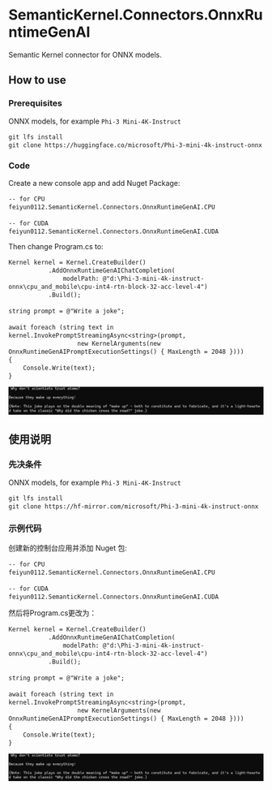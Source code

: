 # SemanticKernel.Connectors.OnnxRuntimeGenAI
Semantic Kernel connector for ONNX models.

## How to use

### Prerequisites

ONNX models, for example `Phi-3 Mini-4K-Instruct`

````
git lfs install
git clone https://huggingface.co/microsoft/Phi-3-mini-4k-instruct-onnx
````


### Code

Create a new console app and add Nuget Package:

```
-- for CPU
feiyun0112.SemanticKernel.Connectors.OnnxRuntimeGenAI.CPU

-- for CUDA
feiyun0112.SemanticKernel.Connectors.OnnxRuntimeGenAI.CUDA
```

Then change Program.cs to:

````
Kernel kernel = Kernel.CreateBuilder()
           .AddOnnxRuntimeGenAIChatCompletion(
               modelPath: @"d:\Phi-3-mini-4k-instruct-onnx\cpu_and_mobile\cpu-int4-rtn-block-32-acc-level-4")
           .Build();

string prompt = @"Write a joke";

await foreach (string text in kernel.InvokePromptStreamingAsync<string>(prompt,
                   new KernelArguments(new OnnxRuntimeGenAIPromptExecutionSettings() { MaxLength = 2048 })))
{
    Console.Write(text);
}
````

![](demo.png)

## 使用说明

### 先决条件

ONNX models, for example `Phi-3 Mini-4K-Instruct`

````
git lfs install
git clone https://hf-mirror.com/microsoft/Phi-3-mini-4k-instruct-onnx
````


### 示例代码

创建新的控制台应用并添加 Nuget 包:

```
-- for CPU
feiyun0112.SemanticKernel.Connectors.OnnxRuntimeGenAI.CPU

-- for CUDA
feiyun0112.SemanticKernel.Connectors.OnnxRuntimeGenAI.CUDA
```

然后将Program.cs更改为：

````
Kernel kernel = Kernel.CreateBuilder()
           .AddOnnxRuntimeGenAIChatCompletion(
               modelPath: @"d:\Phi-3-mini-4k-instruct-onnx\cpu_and_mobile\cpu-int4-rtn-block-32-acc-level-4")
           .Build();

string prompt = @"Write a joke";

await foreach (string text in kernel.InvokePromptStreamingAsync<string>(prompt,
                   new KernelArguments(new OnnxRuntimeGenAIPromptExecutionSettings() { MaxLength = 2048 })))
{
    Console.Write(text);
}
````

![](demo.png)
